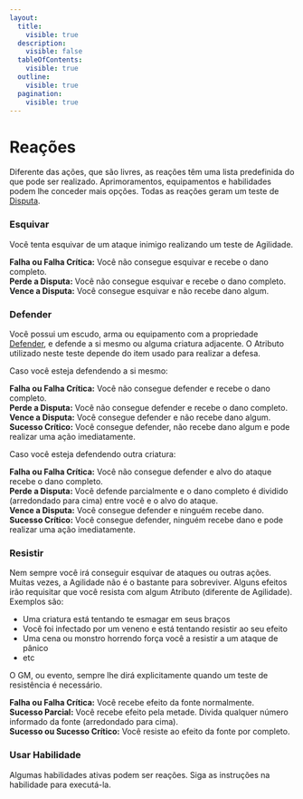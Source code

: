 ```yaml
---
layout:
  title:
    visible: true
  description:
    visible: false
  tableOfContents:
    visible: true
  outline:
    visible: true
  pagination:
    visible: true
---
```


# Reações

Diferente das ações, que são livres, as reações têm uma lista predefinida do que pode ser realizado. Aprimoramentos, equipamentos e habilidades podem lhe conceder mais opções. Todas as reações geram um teste de [Disputa](manuscrito/checks.md#disputa).

### Esquivar <a href="#esquivar" id="esquivar"></a>

Você tenta esquivar de um ataque inimigo realizando um teste de Agilidade.

**Falha ou Falha Crítica:** Você não consegue esquivar e recebe o dano completo.\
**Perde a Disputa:** Você não consegue esquivar e recebe o dano completo.\
**Vence a Disputa:** Você consegue esquivar e não recebe dano algum.

### Defender <a href="#defender" id="defender"></a>

Você possui um escudo, arma ou equipamento com a propriedade [Defender](armas.md#defender), e defende a si mesmo ou alguma criatura adjacente. O Atributo utilizado neste teste depende do item usado para realizar a defesa.

Caso você esteja defendendo a si mesmo:

**Falha ou Falha Crítica:** Você não consegue defender e recebe o dano completo.\
**Perde a Disputa:** Você não consegue defender e recebe o dano completo.\
**Vence a Disputa:** Você consegue defender e não recebe dano algum.\
**Sucesso Crítico:** Você consegue defender, não recebe dano algum e pode realizar uma ação imediatamente.

Caso você esteja defendendo outra criatura:

**Falha ou Falha Crítica:** Você não consegue defender e alvo do ataque recebe o dano completo.\
**Perde a Disputa:** Você defende parcialmente e o dano completo é dividido (arredondado para cima) entre você e o alvo do ataque.\
**Vence a Disputa:** Você consegue defender e ninguém recebe dano.\
**Sucesso Crítico:** Você consegue defender, ninguém recebe dano e pode realizar uma ação imediatamente.

### Resistir <a href="#resistir" id="resistir"></a>

Nem sempre você irá conseguir esquivar de ataques ou outras ações. Muitas vezes, a Agilidade não é o bastante para sobreviver. Alguns efeitos irão requisitar que você resista com algum Atributo (diferente de Agilidade). Exemplos são:

* Uma criatura está tentando te esmagar em seus braços
* Você foi infectado por um veneno e está tentando resistir ao seu efeito
* Uma cena ou monstro horrendo força você a resistir a um ataque de pânico
* etc

O GM, ou evento, sempre lhe dirá explicitamente quando um teste de resistência é necessário.

**Falha ou Falha Crítica:** Você recebe efeito da fonte normalmente.\
**Sucesso Parcial:** Você recebe efeito pela metade. Divida qualquer número informado da fonte  (arredondado para cima).\
**Sucesso ou Sucesso Crítico:** Você resiste ao efeito da fonte por completo.

### Usar Habilidade <a href="#usar-habilidade" id="usar-habilidade"></a>

Algumas habilidades ativas podem ser reações. Siga as instruções na habilidade para executá-la.
